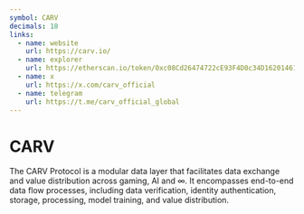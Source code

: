 ```yaml
---
symbol: CARV
decimals: 18
links:
  - name: website
    url: https://carv.io/
  - name: explorer
    url: https://etherscan.io/token/0xc08Cd26474722cE93F4D0c34D16201461c10AA8C
  - name: x
    url: https://x.com/carv_official
  - name: telegram
    url: https://t.me/carv_official_global
---
```


# CARV

The CARV Protocol is a modular data layer that facilitates data exchange and value distribution across gaming, AI and ∞. It encompasses end-to-end data flow processes, including data verification, identity authentication, storage, processing, model training, and value distribution.
